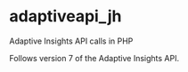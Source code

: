 adaptiveapi_jh
==============

Adaptive Insights API calls in PHP

Follows version 7 of the Adaptive Insights API.

